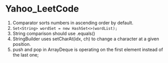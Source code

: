 # Yahoo_LeetCode

1. Comparator sorts numbers in ascending order by default.
2. ```Set<String> wordSet = new HashSet<>(wordList);```
3. String comparison should use .equals()
4. StringBuilder uses setCharAt(idx, ch) to change a character at a given position.
5. push and pop in ArrayDeque is operating on the first element instead of the last one;